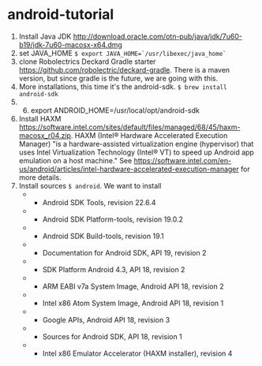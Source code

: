 android-tutorial
================

1. Install Java JDK <http://download.oracle.com/otn-pub/java/jdk/7u60-b19/jdk-7u60-macosx-x64.dmg>
2. set JAVA_HOME ``$ export JAVA_HOME=`/usr/libexec/java_home` ``
3. clone Robolectrics Deckard Gradle starter <https://github.com/robolectric/deckard-gradle>. There is a maven version, but since gradle is the future, we are going with this. 
4. More installations, this time it's the android-sdk. `$ brew install android-sdk`
5. 6. export ANDROID_HOME=/usr/local/opt/android-sdk
6. Install HAXM <https://software.intel.com/sites/default/files/managed/68/45/haxm-macosx_r04.zip>. HAXM (Intel® Hardware Accelerated Execution Manager) "is a hardware-assisted virtualization engine (hypervisor) that uses Intel Virtualization Technology (Intel® VT) to speed up Android app emulation on a host machine." See <https://software.intel.com/en-us/android/articles/intel-hardware-accelerated-execution-manager> for more details.
7. Install sources `$ android`. We want to install 
    * - Android SDK Tools, revision 22.6.4
    * - Android SDK Platform-tools, revision 19.0.2
    * - Android SDK Build-tools, revision 19.1
    * - Documentation for Android SDK, API 19, revision 2
    * - SDK Platform Android 4.3, API 18, revision 2
    * - ARM EABI v7a System Image, Android API 18, revision 2
    * - Intel x86 Atom System Image, Android API 18, revision 1
    * - Google APIs, Android API 18, revision 3
    * - Sources for Android SDK, API 18, revision 1
    * - Intel x86 Emulator Accelerator (HAXM installer), revision 4
